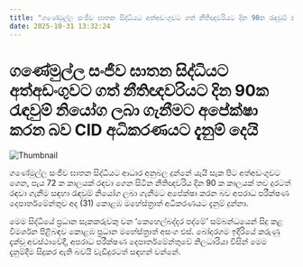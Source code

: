 ```yaml
---
title: "ගණේමුල්ල සංජීව ඝාතන සිද්ධියට අත්අඩංගුවට ගත් නීතිඥවරියට දින 90ක රැඳවුම් නියෝග ලබා ගැනීමට අපේක්ෂා කරන බව CID අධිකරණයට දැනුම් දෙයි"
date: 2025-10-31 13:32:24
---
```


# ගණේමුල්ල සංජීව ඝාතන සිද්ධියට අත්අඩංගුවට ගත් නීතිඥවරියට දින 90ක රැඳවුම් නියෝග ලබා ගැනීමට අපේක්ෂා කරන බව CID අධිකරණයට දැනුම් දෙයි

![Thumbnail](https://helakuru.sgp1.cdn.digitaloceanspaces.com/esana/images/lib/court-2.jpg)

ගණේමුල්ල සංජීව ඝාතන සිද්ධියට ආධාර අනුබල දුන්නේ යැයි සැක පිට අත්අඩංගුවට ගෙන, පැය 72 ක කාලයක් රඳවා ගෙන සිටින නීතිඥවරිය දින 90 ක කාලයක් තව දුරටත් රඳවා ගැනීම සඳහා රැඳවුම් නියෝග ලබා ගැනීමට අපේක්ෂා කරන බව අපරාධ පරීක්ෂණ දෙපාර්තමේන්තුව අද (31) කොළඹ මහේස්ත්‍රාත් අධිකරණයට දැනුම් දුන්නා.

මෙම සිද්ධියේ ප්‍රධාන සැකකරුවකු වන ‘කෙහෙල්බද්දර පද්මේ’ සම්බන්ධයෙන් සිදු කළ විමර්ශන පිළිබඳව කොළඹ ප්‍රධාන මහේස්ත්‍රාත් අසංග එස්. බෝදරගම ඉදිරියේ කරුණු දැක්වූ අවස්ථාවේදී, අපරාධ පරීක්ෂණ දෙපාර්තමේන්තුවේ නිලධාරියා විසින් මෙම දැනුම්දීම සිදුකර ඇති බවයි වැඩිදුරටත් සඳහන් වන්නේ.

